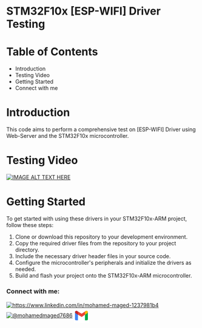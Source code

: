 # STM32F10x [ESP-WIFI] Driver Testing

# Table of Contents
- Introduction
- Testing Video
- Getting Started
- Connect with me

# Introduction
This code aims to perform a comprehensive test on [ESP-WIFI] Driver using Web-Server and the STM32F10x microcontroller.


# Testing Video

[![IMAGE ALT TEXT HERE](https://github.com/Eng-Mohamed-Maged/STM32F10x-ARM-Drivers-Projects/blob/main/02-%20STM32F10x-ARM-Projects/07-%20TEST_ESP_WIFI/0.png)](https://www.youtube.com/watch?v=YvJ-47vyacI)

# Getting Started
To get started with using these drivers in your STM32F10x-ARM project, follow these steps:
1. Clone or download this repository to your development environment.
2. Copy the required driver files from the repository to your project directory.
3. Include the necessary driver header files in your source code.
4. Configure the microcontroller's peripherals and initialize the drivers as needed.
5. Build and flash your project onto the STM32F10x-ARM microcontroller.


<h3 align="left">Connect with me:</h3>
<p align="left">
<a href="https://www.linkedin.com/in/mohamed-maged-1237981b4" target="blank"><img align="center" src="https://raw.githubusercontent.com/rahuldkjain/github-profile-readme-generator/master/src/images/icons/Social/linked-in-alt.svg" alt="https://www.linkedin.com/in/mohamed-maged-1237981b4" height="30" width="40" /></a>
<a href="https://www.youtube.com/channel/UCqFdD_fUftFl9dtfEshGGYg" target="blank"><img align="center" src="https://raw.githubusercontent.com/rahuldkjain/github-profile-readme-generator/master/src/images/icons/Social/youtube.svg" alt="@mohamedmaged7686" height="35" width="40" /></a>
<a href="https://mail.google.com/mail/?view=cm&fs=1&to=mohamed.maged.khalil1@gmail.com" target="blank"><img align="center" src="https://github.com/Eng-Mohamed-Maged/Eng-Mohamed-Maged/blob/main/gmail.svg" height="38" width="40" /></a>
</p>

